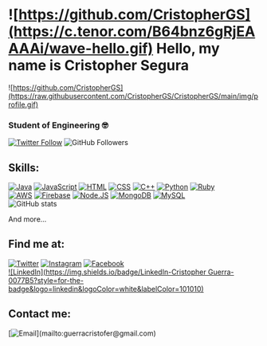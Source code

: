 # ![https://github.com/CristopherGS](https://c.tenor.com/B64bnz6gRjEAAAAi/wave-hello.gif)    Hello, my name is Cristopher Segura

![https://github.com/CristopherGS](https://raw.githubusercontent.com/CristopherGS/CristopherGS/main/img/profile.gif)

### Student of Engineering 🤓

[![Twitter Follow](https://img.shields.io/twitter/follow/Cristopher_GGS?style=social)](https://twitter.com/Cristopher_GGS)
![GitHub Followers](https://img.shields.io/github/followers/CristopherGS?style=social)

## Skills:
[![Java](https://img.shields.io/badge/Java-007396?style=for-the-badge&logo=java&logoColor=white&labelColor=101010)]()
[![JavaScript](https://img.shields.io/badge/JavaScript-F7DF1E?style=for-the-badge&logo=javascript&logoColor=white&labelColor=101010)]()
[![HTML](https://img.shields.io/badge/HTML5-E34F26?style=for-the-badge&logo=HTML5&logoColor=white&labelColor=101010)]()
[![CSS](https://img.shields.io/badge/CSS3-1572B6?style=for-the-badge&logo=CSS3&logoColor=white&labelColor=101010)]()
[![C++](https://img.shields.io/badge/C++-00599C?style=for-the-badge&logo=cplusplus&logoColor=white&labelColor=101010)]()
[![Python](https://img.shields.io/badge/Python-3776AB?style=for-the-badge&logo=python&logoColor=white&labelColor=101010)]()
[![Ruby](https://img.shields.io/badge/Ruby-CC342D?style=for-the-badge&logo=ruby&logoColor=white&labelColor=101010)]()
<br>
[![AWS](https://img.shields.io/badge/AWS-232F3E?style=for-the-badge&logo=amazon-aws&logoColor=white&labelColor=101010)]()
[![Firebase](https://img.shields.io/badge/Firebase-FFCA28?style=for-the-badge&logo=firebase&logoColor=white&labelColor=101010)]()
[![Node.JS](https://img.shields.io/badge/Node.JS-339933?style=for-the-badge&logo=node.js&logoColor=white&labelColor=101010)]()
[![MongoDB](https://img.shields.io/badge/MongoDB-47A248?style=for-the-badge&logo=mongodb&logoColor=white&labelColor=101010)]()
[![MySQL](https://img.shields.io/badge/MySQL-4479A1?style=for-the-badge&logo=mysql&logoColor=white&labelColor=101010)]()
<br>
![GitHub stats](https://github-readme-stats.vercel.app/api?username=CristopherGS&show_icons=true&theme=algolia&line_height=29&hide=stars&count_private=true%22%20style=%22vertical-align:middle)
<br>
  
And more...


## Find me at:

[![Twitter](https://img.shields.io/badge/Twitter-@Cristopher_GGS-1DA1F2?style=for-the-badge&logo=twitter&logoColor=white&labelColor=101010)](https://twitter.com/Cristopher_GGS)
[![Instagram](https://img.shields.io/badge/Instagram-@guerra_segura01-E4405F?style=for-the-badge&logo=instagram&logoColor=white&labelColor=101010)](https://instagram.com/guerra_segura01)
[![Facebook](https://img.shields.io/badge/Facebook-@christofer.guerra-1877F2?style=for-the-badge&logo=facebook&logoColor=white&labelColor=101010)](https://facebook.com/christofer.guerra)
<br>
[![LinkedIn](https://img.shields.io/badge/LinkedIn-Cristopher Guerra-0077B5?style=for-the-badge&logo=linkedin&logoColor=white&labelColor=101010)](https://www.linkedin.com/in/cristopher-gilberto-guerra-segura-62233b125)

## Contact me:

[![Email](https://img.shields.io/badge/guerracristofer@gmail.com.com-my_personal_email_(slow_response)-D14836?style=for-the-badge&logo=gmail&logoColor=white&labelColor=101010)](mailto:guerracristofer@gmail.com)
<!--
**CristopherGS/CristopherGS** is a ✨ _special_ ✨ repository because its `README.md` (this file) appears on your GitHub profile.

Here are some ideas to get you started:

- 🔭 I’m currently working on ...
- 🌱 I’m currently learning ...
- 👯 I’m looking to collaborate on ...
- 🤔 I’m looking for help with ...
- 💬 Ask me about ...
- 📫 How to reach me: ...
- 😄 Pronouns: ...
- ⚡ Fun fact: ...
-->
